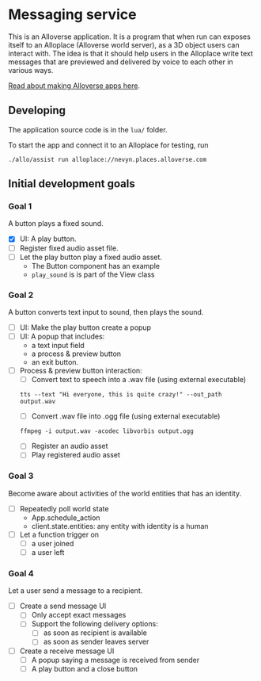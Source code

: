 # Messaging service

This is an Alloverse application. It is a program that when run can exposes
itself to an Alloplace (Alloverse world server), as a 3D object users can
interact with. The idea is that it should help users in the Alloplace write text
messages that are previewed and delivered by voice to each other in various
ways.

[Read about making Alloverse apps here](https://docs.alloverse.com/).

## Developing

The application source code is in the `lua/` folder.

To start the app and connect it to an Alloplace for testing, run

```
./allo/assist run alloplace://nevyn.places.alloverse.com
```

## Initial development goals

### Goal 1

A button plays a fixed sound.

- [x] UI: A play button.
- [ ] Register fixed audio asset file.
- [ ] Let the play button play a fixed audio asset.
  - The Button component has an example
  - `play_sound` is is part of the View class

### Goal 2

A button converts text input to sound, then plays the sound.

- [ ] UI: Make the play button create a popup
- [ ] UI: A popup that includes:
  - a text input field
  - a process & preview button
  - an exit button.
- [ ] Process & preview button interaction:
  - [ ] Convert text to speech into a .wav file (using external executable)
  ```
  tts --text "Hi everyone, this is quite crazy!" --out_path output.wav
  ```
  - [ ] Convert .wav file into .ogg file (using external executable)
  ```
  ffmpeg -i output.wav -acodec libvorbis output.ogg
  ```
  - [ ] Register an audio asset
  - [ ] Play registered audio asset

### Goal 3

Become aware about activities of the world entities that has an identity.

- [ ] Repeatedly poll world state
  - App.schedule_action
  - client.state.entities: any entity with identity is a human
- [ ] Let a function trigger on
  - [ ] a user joined
  - [ ] a user left

### Goal 4

Let a user send a message to a recipient.

- [ ] Create a send message UI
  - [ ] Only accept exact messages
  - [ ] Support the following delivery options:
    - [ ] as soon as recipient is available
    - [ ] as soon as sender leaves server
- [ ] Create a receive message UI
  - [ ] A popup saying a message is received from sender
  - [ ] A play button and a close button
